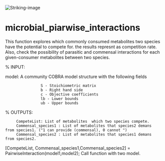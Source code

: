 ![Striking-image](https://github.com/mirzaei-s/microbial_interactions/assets/150903671/98da836b-e0b4-41c7-b7af-e7f2f984c45b)

# microbial_piarwise_interactions
This function explores which commonly consumed metabolites two species have the potential to compete for. the results represnt as competition rate.
Also, check the possibility of parasitic and commensal interactions for each given-consumer metabolites between two species.

% INPUT:

 model:       A community COBRA model structure with the following fields

                    S - Stoichiometric matrix
                    b - Right hand side
                    c - Objective coefficients
                    lb - Lower bounds
                    ub - Upper bounds
                    
 % OUTPUTS:
 
         CompeteList: List of metabolites  which two species compete.
         Commensal_species1 : List of metabolites that species2 demans from species1. ("1 can provide (commensal), 0 cannot ")
         Commensal_species2 : List of metabolites that species1 demans from species2. 

                    

                    
[CompeteList, Commensal_species1,Commensal_species2]  = PairwiseInteraction(model1,model2); Call function with two model.

